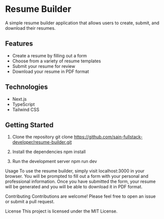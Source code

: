 # Resume Builder

A simple resume builder application that allows users to create, submit, and download their resumes.

## Features

- Create a resume by filling out a form
- Choose from a variety of resume templates
- Submit your resume for review
- Download your resume in PDF format

## Technologies

- Next.js
- TypeScript
- Tailwind CSS

## Getting Started

1. Clone the repository
   git clone https://github.com/sain-fullstack-developer/resume-builder.git

2. Install the dependencies
   npm install

3. Run the development server
   npm run dev

Usage
To use the resume builder, simply visit localhost:3000 in your browser. You will be prompted to fill out a form with your personal and professional information. Once you have submitted the form, your resume will be generated and you will be able to download it in PDF format.

Contributing
Contributions are welcome! Please feel free to open an issue or submit a pull request.

License
This project is licensed under the MIT License.
